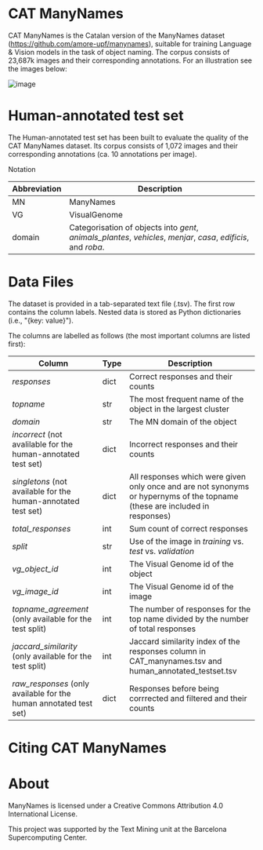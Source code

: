 # CAT ManyNames

CAT ManyNames is the Catalan version of the ManyNames dataset (https://github.com/amore-upf/manynames), suitable for training Language & Vision models in the task of object naming. The corpus consists of 23,687k images and their corresponding annotations. For an illustration see the images below: 


![image](https://user-images.githubusercontent.com/96442172/175773208-d5be113e-e348-45b8-995a-173ccf9a2341.png)

# Human-annotated test set

The Human-annotated test set has been built to evaluate the quality of the CAT ManyNames dataset. Its corpus consists of 1,072 images and their corresponding annotations (ca. 10 annotations per image).

Notation


| Abbreviation | Description |
| --- | --- |
|MN	           |ManyNames    |
|VG	           |VisualGenome |
|domain	       |Categorisation of objects into *gent*, *animals_plantes*, *vehicles*, *menjar*, *casa*, *edificis*, and *roba*.


# Data Files

The dataset is provided in a tab-separated text file (.tsv). The first row contains the column labels. Nested data is stored as Python dictionaries (i.e., "{key: value}"). 

The columns are labelled as follows (the most important columns are listed first):

|Column             |Type	 |Description |
| --- | --- | --- |
|*responses* |	dict |	Correct responses and their counts |
|*topname*            |	str  |	The most frequent name of the object in the largest cluster |
|*domain*             | str  |	The MN domain of the object |
|*incorrect* (not avalilable for the human-annotated test set)         |	dict |	Incorrect responses and their counts |
|*singletons* (not available for the human-annotated test set)        | dict |	All responses which were given only once and are not synonyms or hypernyms of the topname (these are included in responses) |
|*total_responses*    |	int  | Sum count of correct responses |
|*split*              |	str  |	Use of the image in *training* vs. *test* vs. *validation* |
|*vg_object_id*       |	int  |	The Visual Genome id of the object |
|*vg_image_id*        |	int  |	The Visual Genome id of the image |
|*topname_agreement* (only available for the test split) | int  |	The number of responses for the top name divided by the number of total responses |
|*jaccard_similarity* (only available for the test split)| int  | Jaccard similarity index of the responses column in CAT_manynames.tsv and human_annotated_testset.tsv |
|*raw_responses* (only available for the human annotated test set)| dict | Responses before being corrrected and filtered and their counts |

# Citing CAT ManyNames

# About

ManyNames is licensed under a Creative Commons Attribution 4.0 International License. 

This project was supported by the Text Mining unit at the Barcelona Supercomputing Center. 

